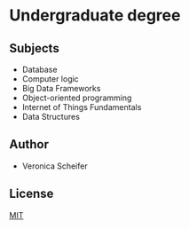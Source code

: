 # Undergraduate degree

## Subjects

* Database
* Computer logic
* Big Data Frameworks
* Object-oriented programming
* Internet of Things Fundamentals
* Data Structures

## Author

* Veronica Scheifer

## License
[MIT](https://choosealicense.com/licenses/mit/)
